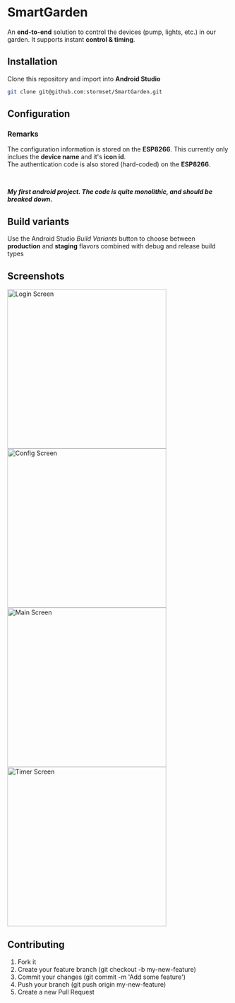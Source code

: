 # SmartGarden

An **end-to-end** solution to control the devices (pump, lights, etc.) in our garden. It supports instant **control & timing**.

## Installation

Clone this repository and import into **Android Studio**
```bash
git clone git@github.com:stormset/SmartGarden.git
```

## Configuration

### Remarks

The configuration information is stored on the **ESP8266**. This currently only inclues the **device name** and it's **icon id**.
<br>The authentication code is also stored (hard-coded) on the **ESP8266**.

<br>

***My first android project. The code is quite monolithic, and should be breaked down.***

## Build variants

Use the Android Studio *Build Variants* button to choose between **production** and **staging** flavors combined with debug and release build types

## Screenshots
<img src="./App/screenshots/login_screen.png"  alt="Login Screen"  width="360"/>
<img src="./App/screenshots/config_screen.png" alt="Config Screen" width="360"/>
<br>
<img src="./App/screenshots/main_controls.png" alt="Main Screen"   width="360"/>
<img src="./App/screenshots/timer_screen.png" alt="Timer Screen"  width="360"/>

## Contributing

1. Fork it
2. Create your feature branch (git checkout -b my-new-feature)
3. Commit your changes (git commit -m 'Add some feature')
4. Push your branch (git push origin my-new-feature)
5. Create a new Pull Request
